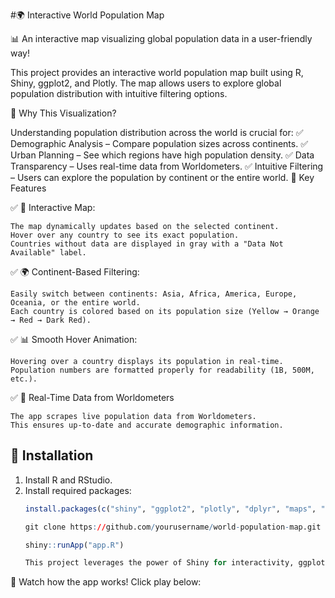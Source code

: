 #🌍 Interactive World Population Map

📊 An interactive map visualizing global population data in a user-friendly way!

This project provides an interactive world population map built using R, Shiny, ggplot2, and Plotly. The map allows users to explore global population distribution with intuitive filtering options.

🎯 Why This Visualization?

Understanding population distribution across the world is crucial for:
✅ Demographic Analysis – Compare population sizes across continents.
✅ Urban Planning – See which regions have high population density.
✅ Data Transparency – Uses real-time data from Worldometers.
✅ Intuitive Filtering – Users can explore the population by continent or the entire world.
🚀 Key Features

✅ 📌 Interactive Map:

    The map dynamically updates based on the selected continent.
    Hover over any country to see its exact population.
    Countries without data are displayed in gray with a "Data Not Available" label.

✅ 🌍 Continent-Based Filtering:

    Easily switch between continents: Asia, Africa, America, Europe, Oceania, or the entire world.
    Each country is colored based on its population size (Yellow → Orange → Red → Dark Red).

✅ 📊 Smooth Hover Animation:

    Hovering over a country displays its population in real-time.
    Population numbers are formatted properly for readability (1B, 500M, etc.).

✅ 🔄 Real-Time Data from Worldometers

    The app scrapes live population data from Worldometers.
    This ensures up-to-date and accurate demographic information.


## 🚀 Installation
1. Install R and RStudio.
2. Install required packages:
   ```r
   install.packages(c("shiny", "ggplot2", "plotly", "dplyr", "maps", "rvest", "magrittr"))

   git clone https://github.com/yourusername/world-population-map.git

   shiny::runApp("app.R")

   This project leverages the power of Shiny for interactivity, ggplot2 for mapping, and Plotly for an interactive user experience

🎥 Watch how the app works! Click play below:

